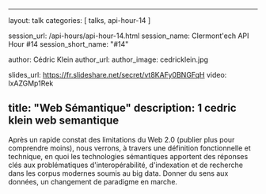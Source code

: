 ---
layout: talk
categories: [ talks, api-hour-14 ]

session_url: /api-hours/api-hour-14.html
session_name: Clermont'ech API Hour &#35;14
session_short_name: "&#35;14"

author: Cédric Klein
author_url:
author_image: cedricklein.jpg

slides_url: https://fr.slideshare.net/secret/vt8KAFy0BNGFqH
video: lxAZGMp1Rek

title: "Web Sémantique"
description: 1 cedric klein web semantique
------

Après un rapide constat des limitations du Web 2.0 (publier plus pour
comprendre moins), nous verrons, à travers une définition fonctionnelle et
technique, en quoi les technologies sémantiques apportent des réponses clés aux
problématiques d'interopérabilité, d'indexation et de recherche dans les corpus
modernes soumis au big data. Donner du sens aux données, un changement de
paradigme en marche.
